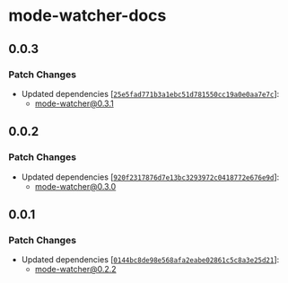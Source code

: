 # mode-watcher-docs

## 0.0.3

### Patch Changes

- Updated dependencies [[`25e5fad771b3a1ebc51d781550cc19a0e0aa7e7c`](https://github.com/svecosystem/mode-watcher/commit/25e5fad771b3a1ebc51d781550cc19a0e0aa7e7c)]:
  - mode-watcher@0.3.1

## 0.0.2

### Patch Changes

- Updated dependencies [[`920f2317876d7e13bc3293972c0418772e676e9d`](https://github.com/svecosystem/mode-watcher/commit/920f2317876d7e13bc3293972c0418772e676e9d)]:
  - mode-watcher@0.3.0

## 0.0.1

### Patch Changes

- Updated dependencies [[`0144bc8de98e568afa2eabe02861c5c8a3e25d21`](https://github.com/svecosystem/mode-watcher/commit/0144bc8de98e568afa2eabe02861c5c8a3e25d21)]:
  - mode-watcher@0.2.2
